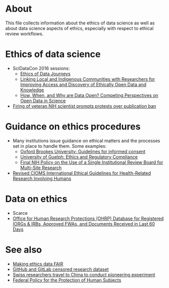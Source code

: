 # About
This file collects information about the ethics of data science as well as about data science aspects of ethics, especially with respect to ethical review workflows.

# Ethics of data science
* SciDataCon 2016 sessions: 
   * [Ethics of Data Journeys](http://www.scidatacon.org/2016/sessions/26/)
   * [Linking Local and Indigenous Communities with Researchers for Improving Access and Discovery of Ethically Open Data and Knowledge](http://www.scidatacon.org/2016/sessions/33/)
   * [How, When, and Why are Data Open? Competing Perspectives on Open Data in Science](http://www.scidatacon.org/2016/sessions/17/)
* [Firing of veteran NIH scientist prompts protests over publication ban](https://doi.org/10.1126/SCIENCE.AAL0808)

# Guidance on ethics procedures
* Many institutions issue guidance on ethical matters and the processes set in place to handle them. Some examples:
  * [Oxford Brookes University: Guidelines for informed consent](https://www.brookes.ac.uk/Research/Research-ethics/Guidelines-for-informed-consent/)
  * [University of Guelph: Ethics and Regulatory Compliance](http://www.uoguelph.ca/research/for-researchers/ethics-and-regulatory-compliance)
  * [Final NIH Policy on the Use of a Single Institutional Review Board for Multi-Site Research](https://grants.nih.gov/grants/guide/notice-files/NOT-OD-16-094.html)
* [Revised CIOMS International Ethical Guidelines for Health-Related Research Involving Humans](https://doi.org/10.1001/jama.2016.18977)

# Data on ethics
* Scarce
* [Office for Human Research Protections (OHRP) Database for Registered IORGs & IRBs, Approved FWAs, and Documents Received in Last 60 Days](http://ohrp.cit.nih.gov/search/irbsearch.aspx?styp=bsc)

# See also
* [Making ethics data FAIR](https://github.com/Daniel-Mietchen/talks/blob/master/PIDapalooza.md)
* [GitHub and GitLab censored research dataset](https://twitter.com/gwillem/status/786908161345216512)
* [Swiss researchers travel to China to conduct pioneering experiment](https://doi.org/10.1038/nature.2016.20967)
* [Federal Policy for the Protection of Human Subjects](https://www.federalregister.gov/documents/2017/01/19/2017-01058/federal-policy-for-the-protection-of-human-subjects)
